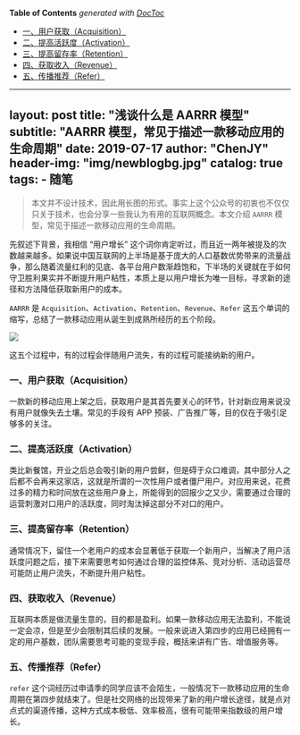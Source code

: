<!-- START doctoc generated TOC please keep comment here to allow auto update -->
<!-- DON'T EDIT THIS SECTION, INSTEAD RE-RUN doctoc TO UPDATE -->
**Table of Contents**  *generated with [DocToc](https://github.com/thlorenz/doctoc)*

- [一、用户获取（Acquisition）](#%E4%B8%80%E7%94%A8%E6%88%B7%E8%8E%B7%E5%8F%96acquisition)
- [二、提高活跃度（Activation）](#%E4%BA%8C%E6%8F%90%E9%AB%98%E6%B4%BB%E8%B7%83%E5%BA%A6activation)
- [三、提高留存率（Retention）](#%E4%B8%89%E6%8F%90%E9%AB%98%E7%95%99%E5%AD%98%E7%8E%87retention)
- [四、获取收入（Revenue）](#%E5%9B%9B%E8%8E%B7%E5%8F%96%E6%94%B6%E5%85%A5revenue)
- [五、传播推荐（Refer）](#%E4%BA%94%E4%BC%A0%E6%92%AD%E6%8E%A8%E8%8D%90refer)

<!-- END doctoc generated TOC please keep comment here to allow auto update -->

---
layout: post
title: "浅谈什么是 AARRR 模型"
subtitle: "AARRR 模型，常见于描述一款移动应用的生命周期"
date: 2019-07-17
author: "ChenJY"
header-img: "img/newblogbg.jpg"
catalog: true
tags: 
    - 随笔
---

>  本文并不设计技术，因此用长图的形式。事实上这个公众号的初衷也不仅仅只关于技术，也会分享一些我认为有用的互联网概念。本文介绍 `AARRR` 模型，常见于描述一款移动应用的生命周期。

先叙述下背景，我相信 “用户增长” 这个词你肯定听过，而且近一两年被提及的次数越来越多。如果说中国互联网的上半场是基于庞大的人口基数优势带来的流量战争，那么随着流量红利的见底、各平台用户数渐趋饱和，下半场的关键就在于如何守卫胜利果实并不断提升用户粘性，本质上是以用户增长为唯一目标，寻求新的途径和方法降低获取新用户的成本。

`AARRR` 是 `Acquisition`、`Activation`、`Retention`、`Revenue`、`Refer` 这五个单词的缩写，总结了一款移动应用从诞生到成熟所经历的五个阶段。

![](https://gss3.bdstatic.com/-Po3dSag_xI4khGkpoWK1HF6hhy/baike/c0%3Dbaike150%2C5%2C5%2C150%2C50/sign=2f9efe0087b1cb132a643441bc3d3d2b/f9dcd100baa1cd1169bde7cfb312c8fcc2ce2dd1.jpg)

这五个过程中，有的过程会伴随用户流失，有的过程可能接纳新的用户。

### 一、用户获取（Acquisition）

一款新的移动应用上架之后，获取用户是其首先要关心的环节，针对新应用来说没有用户就像失去土壤。常见的手段有 APP 预装、广告推广等，目的仅在于吸引足够多的关注。

### 二、提高活跃度（Activation）

类比新餐馆，开业之后总会吸引新的用户尝鲜，但是碍于众口难调，其中部分人之后都不会再来这家店，这就是所谓的一次性用户或者僵尸用户。对应用来说，花费过多的精力和时间放在这些用户身上，所能得到的回报少之又少，需要通过合理的运营刺激对口用户的活跃度，同时淘汰掉这部分不对口的用户。

### 三、提高留存率（Retention）

通常情况下，留住一个老用户的成本会显著低于获取一个新用户，当解决了用户活跃度问题之后，接下来需要思考如何通过合理的监控体系、竞对分析、活动运营尽可能防止用户流失，不断提升用户粘性。

### 四、获取收入（Revenue）

互联网本质是做流量生意的，目的都是盈利。如果一款移动应用无法盈利，不能说一定会凉，但是至少会限制其后续的发展。一般来说进入第四步的应用已经拥有一定的用户基数，团队需要思考可能的变现手段，概括来讲有广告、增值服务等。

### 五、传播推荐（Refer）

`refer` 这个词经历过申请季的同学应该不会陌生，一般情况下一款移动应用的生命周期在第四步就结束了。但是社交网络的出现带来了新的用户增长途径，就是点对点式的渠道传播，这种方式成本极低、效率极高，很有可能带来指数级的用户增长。




